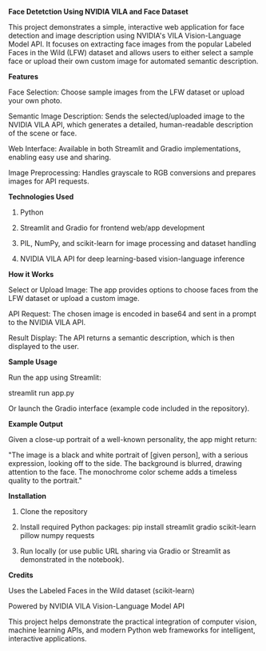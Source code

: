 **Face Detetction Using NVIDIA VILA and Face Dataset**

This project demonstrates a simple, interactive web application for face detection and image description using NVIDIA's VILA Vision-Language Model API. It focuses on extracting face images from the popular Labeled Faces in the Wild (LFW) dataset and allows users to either select a sample face or upload their own custom image for automated semantic description.

**Features**

Face Selection: Choose sample images from the LFW dataset or upload your own photo.

Semantic Image Description: Sends the selected/uploaded image to the NVIDIA VILA API, which generates a detailed, human-readable description of the scene or face.

Web Interface: Available in both Streamlit and Gradio implementations, enabling easy use and sharing.

Image Preprocessing: Handles grayscale to RGB conversions and prepares images for API requests.

**Technologies Used**

1) Python

2) Streamlit and Gradio for frontend web/app development

3) PIL, NumPy, and scikit-learn for image processing and dataset handling

4) NVIDIA VILA API for deep learning-based vision-language inference

**How it Works**

Select or Upload Image: The app provides options to choose faces from the LFW dataset or upload a custom image.

API Request: The chosen image is encoded in base64 and sent in a prompt to the NVIDIA VILA API.

Result Display: The API returns a semantic description, which is then displayed to the user.

**Sample Usage**

Run the app using Streamlit:

streamlit run app.py

Or launch the Gradio interface (example code included in the repository).

**Example Output**

Given a close-up portrait of a well-known personality, the app might return:

"The image is a black and white portrait of [given person], with a serious expression, looking off to the side. The background is blurred, drawing attention to the face. The monochrome color scheme adds a timeless quality to the portrait."

**Installation**

1) Clone the repository

2) Install required Python packages:
    pip install streamlit gradio scikit-learn pillow numpy requests
3) Run locally (or use public URL sharing via Gradio or Streamlit as demonstrated in the notebook).

**Credits**

Uses the Labeled Faces in the Wild dataset (scikit-learn)

Powered by NVIDIA VILA Vision-Language Model API

This project helps demonstrate the practical integration of computer vision, machine learning APIs, and modern Python web frameworks for intelligent, interactive applications.
